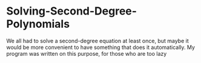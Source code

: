 # Solving-Second-Degree-Polynomials
We all had to solve a second-degree equation at least once, but maybe it would be more convenient to have something that does it automatically. My program was written on this purpose, for those who are too lazy
